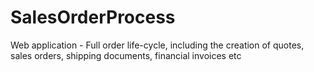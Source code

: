 # SalesOrderProcess
Web application - Full order life-cycle, including the creation of quotes, sales orders, shipping documents, financial invoices etc
